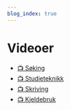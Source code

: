 ```yaml
---
blog_index: true
---
```


# Videoer

* [📺 Søking](/video/soking.html)
* [📺 Studieteknikk](/video/studieteknikk.html)
* [📺 Skriving](/video/skriving.html)
* [📺 Kjeldebruk](/video/kjeldebruk.html)
